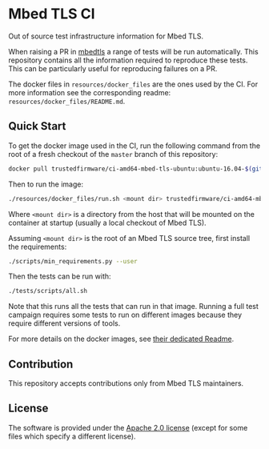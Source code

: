 # Mbed TLS CI

Out of source test infrastructure information for Mbed TLS.

When raising a PR in [mbedtls](https://github.com/ARMmbed/mbedtls) a range of tests will be run automatically. This repository contains all the information required to reproduce these tests. This can be particularly useful for reproducing failures on a PR.

The docker files in `resources/docker_files` are the ones used by the CI. For more information see the corresponding readme: `resources/docker_files/README.md`.

## Quick Start

To get the docker image used in the CI, run the following command from the root of a fresh checkout of the `master` branch of this repository:
```sh
docker pull trustedfirmware/ci-amd64-mbed-tls-ubuntu:ubuntu-16.04-$(git hash-object resources/docker_files/ubuntu-16.04/Dockerfile)
```
Then to run the image:
```sh
./resources/docker_files/run.sh <mount dir> trustedfirmware/ci-amd64-mbed-tls-ubuntu:ubuntu-16.04-$(git hash-object resources/docker_files/ubuntu-16.04/Dockerfile)
```
Where `<mount dir>` is a directory from the host that will be mounted on the container at startup (usually a local checkout of Mbed TLS).

Assuming `<mount dir>` is the root of an Mbed TLS source tree, first install the requirements:
```sh
./scripts/min_requirements.py --user
```
Then the tests can be run with:
```sh
./tests/scripts/all.sh
```
Note that this runs all the tests that can run in that image. Running a full test campaign requires some tests to run on different images because they require different versions of tools.

For more details on the docker images, see [their dedicated Readme](resources/docker_files/README.md).

## Contribution

This repository accepts contributions only from Mbed TLS maintainers.

## License

The software is provided under the [Apache 2.0 license](LICENSE) (except for some files which specify a different license).
